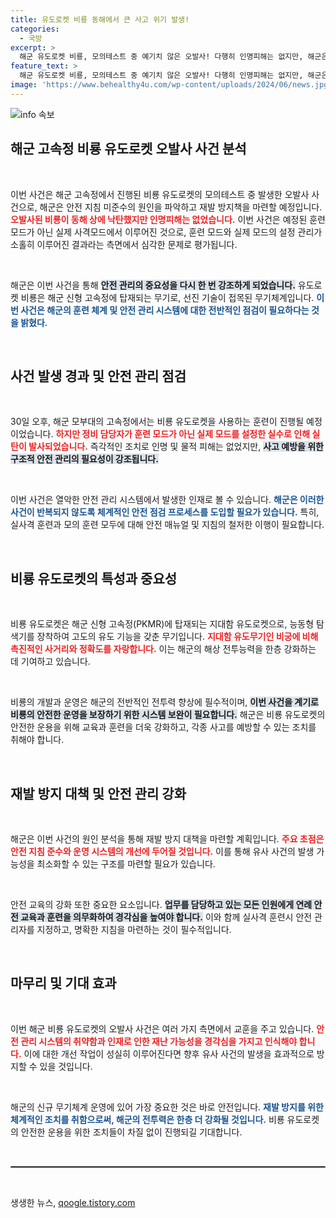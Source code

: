 ```yaml
---
title: 유도로켓 비룡 동해에서 큰 사고 위기 발생!
categories:
  - 국방
excerpt: >
  해군 유도로켓 비룡, 모의테스트 중 예기치 않은 오발사! 다행히 인명피해는 없지만, 해군은 안전지침 미준수를 심각히 분석하고 재발 방지에 나선다. 클릭해 더 알아보세요!
feature_text: >
  해군 유도로켓 비룡, 모의테스트 중 예기치 않은 오발사! 다행히 인명피해는 없지만, 해군은 안전지침 미준수를 심각히 분석하고 재발 방지에 나선다. 클릭해 더 알아보세요!
image: 'https://www.behealthy4u.com/wp-content/uploads/2024/06/news.jpg'
---
```


<p><img src="https://www.behealthy4u.com/wp-content/uploads/2024/06/news.jpg" alt="info 속보" /></p>

<h2 data-ke-size="size26">해군 고속정 비룡 유도로켓 오발사 사건 분석</h2>

<p data-ke-size="size16">&nbsp;</p>

<p>이번 사건은 해군 고속정에서 진행된 비룡 유도로켓의 모의테스트 중 발생한 오발사 사건으로, 해군은 안전 지침 미준수의 원인을 파악하고 재발 방지책을 마련할 예정입니다. <b><span style="color: #ee2323;">오발사된 비룡이 동해 상에 낙탄했지만 인명피해는 없었습니다.</span></b> 이번 사건은 예정된 훈련모드가 아닌 실제 사격모드에서 이루어진 것으로, 훈련 모드와 실제 모드의 설정 관리가 소홀히 이루어진 결과라는 측면에서 심각한 문제로 평가됩니다. </p>

<p data-ke-size="size16">&nbsp;</p>

<p>해군은 이번 사건을 통해 <b><span style="background-color: #21538527;">안전 관리의 중요성을 다시 한 번 강조하게 되었습니다.</span></b> 유도로켓 비룡은 해군 신형 고속정에 탑재되는 무기로, 선진 기술이 접목된 무기체계입니다. <b><span style="color: #1a5490;">이번 사건은 해군의 훈련 체계 및 안전 관리 시스템에 대한 전반적인 점검이 필요하다는 것을 밝혔다.</span></b>  </p>

<p data-ke-size="size16">&nbsp;</p>

<h2 data-ke-size="size26">사건 발생 경과 및 안전 관리 점검</h2>

<p data-ke-size="size16">&nbsp;</p>

<p>30일 오후, 해군 모부대의 고속정에서는 비룡 유도로켓을 사용하는 훈련이 진행될 예정이었습니다. <b><span style="color: #ee2323;">하지만 정비 담당자가 훈련 모드가 아닌 실제 모드를 설정한 실수로 인해 실탄이 발사되었습니다.</span></b> 즉각적인 조치로 인명 및 물적 피해는 없었지만, <b><span style="background-color: #21538527;">사고 예방을 위한 구조적 안전 관리의 필요성이 강조됩니다.</span></b></p>

<p data-ke-size="size16">&nbsp;</p>

<p>이번 사건은 열악한 안전 관리 시스템에서 발생한 인재로 볼 수 있습니다. <b><span style="color: #1a5490;">해군은 이러한 사건이 반복되지 않도록 체계적인 안전 점검 프로세스를 도입할 필요가 있습니다.</span></b> 특히, 실사격 훈련과 모의 훈련 모두에 대해 안전 매뉴얼 및 지침의 철저한 이행이 필요합니다.</p>

<p data-ke-size="size16">&nbsp;</p>

<h2 data-ke-size="size26">비룡 유도로켓의 특성과 중요성</h2>

<p data-ke-size="size16">&nbsp;</p>

<p>비룡 유도로켓은 해군 신형 고속정(PKMR)에 탑재되는 지대함 유도로켓으로, 능동형 탐색기를 장착하여 고도의 유도 기능을 갖춘 무기입니다. <b><span style="color: #ee2323;">지대함 유도무기인 비궁에 비해 촉진적인 사거리와 정확도를 자랑합니다.</span></b> 이는 해군의 해상 전투능력을 한층 강화하는 데 기여하고 있습니다.</p>

<p data-ke-size="size16">&nbsp;</p>

<p>비룡의 개발과 운영은 해군의 전반적인 전투력 향상에 필수적이며, <b><span style="background-color: #21538527;">이번 사건을 계기로 비룡의 안전한 운영을 보장하기 위한 시스템 보완이 필요합니다.</span></b> 해군은 비룡 유도로켓의 안전한 운용을 위해 교육과 훈련을 더욱 강화하고, 각종 사고를 예방할 수 있는 조치를 취해야 합니다.</p>

<p data-ke-size="size16">&nbsp;</p>

<h2 data-ke-size="size26">재발 방지 대책 및 안전 관리 강화</h2>

<p data-ke-size="size16">&nbsp;</p>

<p>해군은 이번 사건의 원인 분석을 통해 재발 방지 대책을 마련할 계획입니다. <b><span style="color: #ee2323;">주요 초점은 안전 지침 준수와 운영 시스템의 개선에 두어질 것입니다.</span></b> 이를 통해 유사 사건의 발생 가능성을 최소화할 수 있는 구조를 마련할 필요가 있습니다.</p>

<p data-ke-size="size16">&nbsp;</p>

<p>안전 교육의 강화 또한 중요한 요소입니다. <b><span style="background-color: #21538527;">업무를 담당하고 있는 모든 인원에게 연례 안전 교육과 훈련을 의무화하여 경각심을 높여야 합니다.</span></b> 이와 함께 실사격 훈련시 안전 관리자를 지정하고, 명확한 지침을 마련하는 것이 필수적입니다.</p>

<p data-ke-size="size16">&nbsp;</p>

<h2 data-ke-size="size26">마무리 및 기대 효과</h2>

<p data-ke-size="size16">&nbsp;</p>

<p>이번 해군 비룡 유도로켓의 오발사 사건은 여러 가지 측면에서 교훈을 주고 있습니다. <b><span style="color: #ee2323;">안전 관리 시스템의 취약함과 인재로 인한 재난 가능성을 경각심을 가지고 인식해야 합니다.</span></b> 이에 대한 개선 작업이 성실히 이루어진다면 향후 유사 사건의 발생을 효과적으로 방지할 수 있을 것입니다.</p>

<p data-ke-size="size16">&nbsp;</p>

<p>해군의 신규 무기체계 운영에 있어 가장 중요한 것은 바로 안전입니다. <b><span style="color: #1a5490;">재발 방지를 위한 체계적인 조치를 취함으로써, 해군의 전투력은 한층 더 강화될 것입니다.</span></b> 비룡 유도로켓의 안전한 운용을 위한 조치들이 차질 없이 진행되길 기대합니다. </p>

<p data-ke-size="size16">&nbsp;</p>

<hr style="height: 1px; border: 1px solid gray;">

<p data-ke-size="size16">&nbsp;</p>
생생한 뉴스, <a href="https://qoogle.tistory.com" rel="dofollow">qoogle.tistory.com</a>


